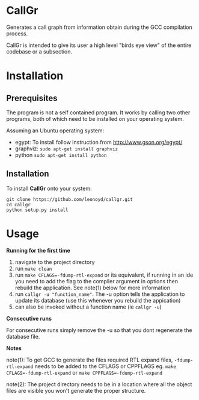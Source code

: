 # CallGr

Generates a call graph from information obtain during the GCC compilation process.

CallGr is intended to give its user a high level "birds eye view" of the entire codebase or a subsection.

# Installation

## Prerequisites

The program is not a self contained program. It works by calling two other programs, both of which need to be installed on your
operating system.

Assuming an Ubuntu operating system:

* egypt: To install follow instruction from http://www.gson.org/egypt/
* graphviz: `sudo apt-get install graphviz`
* python `sudo apt-get install python`

## Installation

To install __CallGr__ onto your system:

```
git clone https://github.com/leonoyd/callgr.git
cd callgr
python setup.py install
```

# Usage

__Running for the first time__

1.  navigate to the project directory
2.  run `make clean`
3.  run `make CFLAGS=-fdump-rtl-expand` or its equivalent, if running in an ide you need to
    add the flag to the compiler argument in options then rebuild the application. See note(1) below for more information
4.  run `callgr -u "function_name"`. The -u option tells the application to update its database (use this whenever you rebuild the appication)
5.  can also be invoked without a function name (ie `callgr -u`)

__Consecutive runs__

For consecutive runs simply remove the -u so that you dont regenerate the database file.

__Notes__

note(1): To get GCC to generate the files required RTL expand files, `-fdump-rtl-expand` needs to be added to the CFLAGS or CPPFLAGS
eg. `make CFLAGS=-fdump-rtl-expand` or `make CPPFLAGS=-fdump-rtl-expand`

note(2): The project directory needs to be in a location where all the object files are visible you won't
generate the proper structure.
